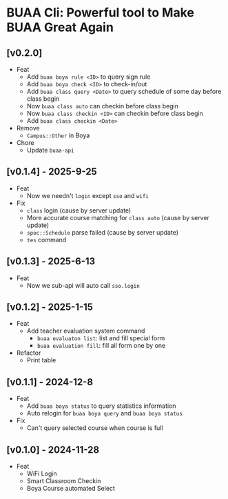 # BUAA Cli: Powerful tool to Make BUAA Great Again

## [v0.2.0]

- Feat
  - Add `buaa boya rule <ID>` to query sign rule
  - Add `buaa boya check <ID>` to check-in/out
  - Add `buaa class query <Date>` to query schedule of some day before class begin
  - Now `buaa class auto` can checkin before class begin
  - Now `buaa class checkin <ID>` can checkin before class begin
  - Add `buaa class checkin <Date>`
- Remove
  - `Campus::Other` in Boya
- Chore
  - Update `buaa-api`

## [v0.1.4] - 2025-9-25

- Feat
  - Now we needn't `login` except `sso` and `wifi`
- Fix
  - `class` login (cause by server update)
  - More accurate course matching for `class auto` (cause by server update)
  - `spoc::Schedule` parse failed (cause by server update)
  - `tes` command

## [v0.1.3] - 2025-6-13

- Feat
  - Now we sub-api will auto call `sso.login`

## [v0.1.2] - 2025-1-15

- Feat
  - Add teacher evaluation system command
    - `buaa evaluaton list`: list and fill special form
    - `buaa evaluation fill`: fill all form one by one
- Refactor
  - Print table

## [v0.1.1] - 2024-12-8

- Feat
  - Add `buaa boya status` to query statistics information
  - Auto relogin for `buaa boya query` and `buaa boya status`
- Fix
  - Can't query selected course when course is full

## [v0.1.0] - 2024-11-28

- Feat
  - WiFi Login
  - Smart Classroom Checkin
  - Boya Course automated Select
